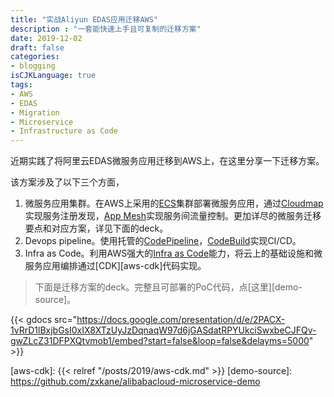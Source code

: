 ```yaml
---
title: "实战Aliyun EDAS应用迁移AWS"
description : "一套能快速上手且可复制的迁移方案"
date: 2019-12-02
draft: false
categories:
- blogging
isCJKLanguage: true
tags:
- AWS
- EDAS
- Migration
- Microservice
- Infrastructure as Code
---
```

近期实践了将阿里云EDAS微服务应用迁移到AWS上，在这里分享一下迁移方案。

该方案涉及了以下三个方面，

1. 微服务应用集群。在AWS上采用的[ECS][aws-ecs]集群部署微服务应用，通过[Cloudmap][aws-cloudmap]实现服务注册发现，[App Mesh][aws-appmesh]实现服务间流量控制。更加详尽的微服务迁移要点和对应方案，详见下面的deck。
2. Devops pipeline。使用托管的[CodePipeline][codepipeline]，[CodeBuild][codebuild]实现CI/CD。
3. Infra as Code。利用AWS强大的[Infra as Code][infra-as-cdoe]能力，将云上的基础设施和微服务应用编排通过[CDK][aws-cdk]代码实现。

> 下面是迁移方案的deck。完整且可部署的PoC代码，点[这里][demo-source]。

{{< gdocs src="https://docs.google.com/presentation/d/e/2PACX-1vRrD1lBxjbGsI0xIX8XTzUyJzDqnaqW97d6jGASdatRPYUkciSwxbeCJFQv-gwZLcZ31DFPXQtvmob1/embed?start=false&loop=false&delayms=5000" >}}

[aws-ecs]: https://aws.amazon.com/cn/ecs/
[aws-cloudmap]: https://aws.amazon.com/cn/cloud-map/
[aws-appmesh]: https://aws.amazon.com/cn/app-mesh/
[codebuild]: https://aws.amazon.com/cn/codebuild/
[codepipeline]: https://aws.amazon.com/cn/codepipeline/
[infra-as-cdoe]: https://en.wikipedia.org/wiki/Infrastructure_as_code
[aws-cdk]: {{< relref "/posts/2019/aws-cdk.md" >}}
[demo-source]: https://github.com/zxkane/alibabacloud-microservice-demo